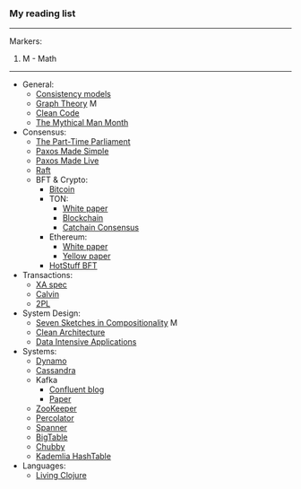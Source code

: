### My reading list
***
Markers:
1. M - Math 
***
- General:
  + [Consistency models](https://jepsen.io/consistency)
  + [Graph Theory](https://www.google.com/url?sa=t&source=web&rct=j&opi=89978449&url=https://logic.pdmi.ras.ru/~dvk/graphs_dk.pdf&ved=2ahUKEwi7n5KA6eyFAxX7ExAIHc7jCFwQFnoECBMQAQ&usg=AOvVaw0PyumsBpD_VSwBqx2XkjdN) M
  + [Clean Code](https://github.com/jnguyen095/clean-code/blob/master/Clean.Code.A.Handbook.of.Agile.Software.Craftsmanship.pdf)
  + [The Mythical Man Month](https://www.google.com/url?sa=t&source=web&rct=j&opi=89978449&url=https://web.eecs.umich.edu/~weimerw/2018-481/readings/mythical-man-month.pdf&ved=2ahUKEwiukcWnlpeGAxWOLhAIHceGA38QFnoECBUQAQ&usg=AOvVaw0MH3PGhs3Hbm4u3KkiSl5i)
- Consensus:
  + [The Part-Time Parliament](https://www.google.com/url?sa=t&source=web&rct=j&opi=89978449&url=https://lamport.azurewebsites.net/pubs/lamport-paxos.pdf&ved=2ahUKEwjj05aXuOqFAxXlIxAIHaKBCjYQFnoECBIQAQ&usg=AOvVaw1AHQDriKZ-fF2C7BTNr6qm)
  + [Paxos Made Simple](https://www.google.com/url?sa=t&source=web&rct=j&opi=89978449&url=https://lamport.azurewebsites.net/pubs/paxos-simple.pdf&ved=2ahUKEwjMqcbhu5mGAxWXJRAIHYMUDjYQFnoECAYQAQ&usg=AOvVaw2LqxhZNPEfgaMeyvZEm9xs)
  + [Paxos Made Live](https://www.google.com/url?sa=t&source=web&rct=j&opi=89978449&url=https://www.cs.utexas.edu/users/lorenzo/corsi/cs380d/papers/paper2-1.pdf&ved=2ahUKEwj69Kj1u5mGAxW2BxAIHYC3AIUQFnoECBUQAQ&usg=AOvVaw0uqNhH2mEEBI2bcTqLYfNy)
  + [Raft](https://www.google.com/url?sa=t&source=web&rct=j&opi=89978449&url=https://raft.github.io/raft.pdf&ved=2ahUKEwi_9NeF2vmFAxWKgSoKHYjOAcMQFnoECAYQAQ&usg=AOvVaw3DlZnK2c75fpFT0lAXbwQn)
  - BFT & Crypto:
    - [Bitcoin](https://bitcoin.org/bitcoin.pdf)
    - TON:
      - [White paper](https://docs.ton.org/ton.pdf)
      - [Blockchain](https://docs.ton.org/tblkch.pdf)
      - [Catchain Consensus](https://docs.ton.org/catchain.pdf)
    - Ethereum:
      - [White paper](https://ethereum.org/content/whitepaper/whitepaper-pdf/Ethereum_Whitepaper_-_Buterin_2014.pdf)
      - [Yellow paper](https://ethereum.github.io/yellowpaper/paper.pdf)
    - [HotStuff BFT](https://arxiv.org/pdf/1803.05069)
- Transactions:
  + [XA spec](https://www.google.com/url?sa=t&source=web&rct=j&opi=89978449&url=https://pubs.opengroup.org/onlinepubs/009680699/toc.pdf&ved=2ahUKEwi2svOfieyFAxU-EBAIHbFHB08QFnoECBUQAQ&usg=AOvVaw02-6NYEGmMKLM1-aXnjfqs)
  + [Calvin](https://cs.yale.edu/homes/thomson/publications/calvin-sigmod12.pdf)
  + [2PL](https://www.microsoft.com/en-us/research/wp-content/uploads/2016/05/chapter3.pdf)
- System Design:
  + [Seven Sketches in Compositionality](https://www.google.com/url?sa=t&source=web&rct=j&opi=89978449&url=https://arxiv.org/pdf/1803.05316&ved=2ahUKEwjr69vUnOyFAxXmGxAIHSIeBTIQFnoECEoQAQ&usg=AOvVaw0BoLhQgNDZ3qRAaqu-XZhi) M
  + [Clean Architecture](https://github.com/GunterMueller/Books-3/blob/master/Clean%20Architecture%20A%20Craftsman%20Guide%20to%20Software%20Structure%20and%20Design.pdf)
  + [Data Intensive Applications](https://github.com/lafengnan/ebooks-1/blob/master/Designing%20Data%20Intensive%20Applications.pdf)
- Systems:
  - [Dynamo](https://www.google.com/url?sa=t&source=web&rct=j&opi=89978449&url=https://www.allthingsdistributed.com/files/amazon-dynamo-sosp2007.pdf&ved=2ahUKEwiwr-XG6fOFAxV4FBAIHa0eARQQFnoECBIQAQ&usg=AOvVaw3uFqtBzdQG0v7-e3VCtZS1)
  - [Cassandra](https://www.google.com/url?sa=t&source=web&rct=j&opi=89978449&url=https://www.cs.cornell.edu/projects/ladis2009/papers/lakshman-ladis2009.pdf&ved=2ahUKEwjr9a216fOFAxXGIhAIHdo-Dw4QFnoECBYQAQ&usg=AOvVaw2Prdo4paQ0YSQzSKepoHXp)
  - Kafka
      - [Confluent blog](https://www.confluent.io/blog/)
      - [Paper](https://notes.stephenholiday.com/Kafka.pdf)
  - [ZooKeeper](https://www.google.com/url?sa=t&source=web&rct=j&opi=89978449&url=https://zookeeper.apache.org/doc/r3.2.2/zookeeperOver.pdf&ved=2ahUKEwjLo6mI7_OFAxUQCBAIHS7rBfEQFnoECBUQAQ&usg=AOvVaw0_zy-GGvmu05mnguXKBQDd)
  - [Percolator](https://storage.googleapis.com/gweb-research2023-media/pubtools/pdf/36726.pdf)
  - [Spanner](https://www.google.com/url?sa=t&source=web&rct=j&opi=89978449&url=https://research.google.com/archive/spanner-osdi2012.pdf&ved=2ahUKEwiRisa66YCGAxWGPRAIHcy5CdUQFnoECBIQAQ&usg=AOvVaw0jTMltcXSUju43NRB29vPi)
  - [BigTable](https://storage.googleapis.com/gweb-research2023-media/pubtools/pdf/68a74a85e1662fe02ff3967497f31fda7f32225c.pdf)
  - [Chubby](https://www.google.com/url?sa=t&source=web&rct=j&opi=89978449&url=https://research.google.com/archive/chubby-osdi06.pdf&ved=2ahUKEwjbhZ2N3pyGAxUhQVUIHUiTArsQFnoECBMQAQ&usg=AOvVaw1OIHckC-w_kgQKUF1ml1R9)
  - [Kademlia HashTable](https://pdos.csail.mit.edu/~petar/papers/maymounkov-kademlia-lncs.pdf)
- Languages:
  + [Living Clojure](https://github.com/clojurians-org/clojure-ebook-2/blob/master/Living_Clojure.pdf)
